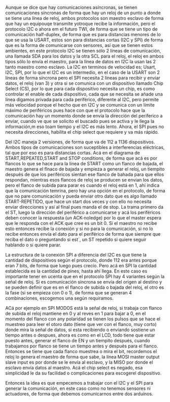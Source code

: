 Aunque se dice que hay comunicaciones asíncronas, se tienen comunicaciones síncronas de forma que hay un reloj de un punto a donde se tiene una línea de reloj, ambos protocolos son maestro esclavo de forma que hay un equipouqe transmite yotroque recibe la información, pero el protocolo I2C o ahora em el futuro TWI, de forma que se tiene un tipo de comunicación half-duplex, de forma que es para distancias menores de lo que se usa la USART, estos son para distancias cortas (I2C y SPI) de forma que es la forma de comunicarse con sensores, así que se tienen estos ambientes, en este protocolo I2C se tienen sólo 2 líneas de comunicación, una llamada SDA para los datos y la otra SCL para el reloj, el reloj en ambos tipos sólo lo envía el maestro, para la línea de datos en I2C la usan las 2 tanto maestro como esclavo.
La I2C en terminos de velocidad es; Usart, I2C, SPI, por lo que el I2C es un intermedio, en el caso de la USART son 2 líneas de forma síncrona pero el SPI necesita 2 líneas para recibir y enviar datos, el reloj (van 3) y otra si se comunica con un dispositivo llamado Chip Select (CS), por lo que para cada dispositivo necesita un chip, es como controlar el enable de cada dispositivo, cada que se necesita se añade una línea digamos privada para cada periférico, diferente al I2C, pero permite más velocidad porque el hecho que en I2C y se comunica con un límite máximo de periféricos pues hace con que el protocolo hace que la comunicación hay un momento donde se envía la dirección del periferico a enviar, cuando ve que se solicito el buscado pues se activa y le llega la información,m eso toam tiempo y el I2C es más lento. Ahora, el SPI pues no necesita direcciones, habilita el chip select que requiere y va más rápido.

Del I2C maneja 2 versiones, de forma que va de 112 a 1136 dispositivos. Ambos tipos de comunicaciones son suceptibles a interferencias eléctricas, tal que por eso es para distancias cortas. Acá en el diagrama de START,REPEATED,START and STOP conditions, de forma que acá es por flancos lo que se hace para la línea de START como un flanco de bajada, el maestro genera el flnaco de bajada y empieza a generar el reloj, un tiempito después de que los periféricos sientan ese flanco de bahada para que ellos respondan, mientras esos flancos de reloj se producen se envían los datos, pero el flanco de subida para parar es cuando el reloj está en 1, ahí indica que la comunicación temrina, pero hay una opción en el protocolo, de forma que no pare comunicación y pueda enviar otro dato que es algo llamado START-REPETIDO, que hace un start dos veces y con ello no necesita enviar direcciones y así al final pues manda el de stop.
La trama primero da el ST, luego la dirección del periférico a comunicarse y acá los periféricos deben conocer la respuesta (un ACK-noledge) por lo que el master espera que le responda con el ACK que cree es un bit 0. Si el maestro no recibe esto entonces recibe la conexión y si no para la comunicación, si no lo recibe entonces envía el dato para el periférico de forma que siempre que reciba el dato o preguntando si est´, un ST repetido si quiere seguir hablando o si quiere parar.

La estructura de la conexión SPI a diferencia del I2C es que tiene la cantidad de dispositivos según el protocolo, donde 112 era antes porque eran 7 bits, de forma que luego pues crecío. Pero acá en SPI la cantidad establecida es la cantidad de pines, hasta ahí llega. En este caso es importante tener en ucenta que en el protocolo SPI hay 4 variantes según la señal de reloj. Si es comunicación síncrona se envía del origen al destino y se pueden definir que es en el flanco de subida o bajada del reloj, el otro es la fase (si se empieza con 0 o 1), de forma que se generan 4 combinaciones, escogemos una según requiramos.

ACá por ejemplo en SPI MODOS está la señal de reloj, si trabaja con flanco de subida el reloj mantiene en 0 y al reves en 1 para bajar a 0, en el momento del flanco con any polaridad se tienen los pulsos que se hace el muestreo para leer el otoro dato (tiene que ver con el flanco, muy corto) donde mira la señal de datos, si esta recibiendo o enviando sostiene un tiempo antes o despues, ahora es como en el LCD, todo tiene que estar puesto antes, generar el flanco de EN y un tiempito después, cuando trabajamos por flanco se tiene un tiempo antes y después para el flanco. Entonces se tiene que cada flanco muestrea o mira el bit, recordemos el reloj lo genera el maestro de forma que sabe, la línea MOSI master output slave input es por donde se le envía al esclavo, y la MISO por donde el esclavo envía datos al maestro. Acá el chip select es negado, esa simplicidad le da su facilidad o complicaciones para escogerel dispositivo.


Entonces la idea es que empecemos a trabajar con el I2C y el SPI para generar la comunicación, en este caso como no tenemos sensores ni actuadores, de forma que debemos comunicarnos entre dos arduínos.
